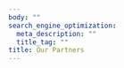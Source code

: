 ```yaml
---
body: ""
search_engine_optimization:
  meta_description: ""
  title_tag: ""
title: Our Partners
---
```

